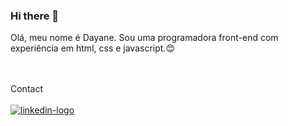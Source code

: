 ### Hi there 👋

Olá, meu nome é Dayane. Sou uma programadora front-end com experiência em html, css e javascript.:blush:

<br>
<br>
Contact
<br>
<br>
<a href="https://www.linkedin.com/in/dayane1504"><img src="https://img.shields.io/badge/LinkedIn-0077B5?style=for-the-badge&logo=linkedin&logoColor=white" alt="linkedin-logo"><a/>
<br>
<br>

